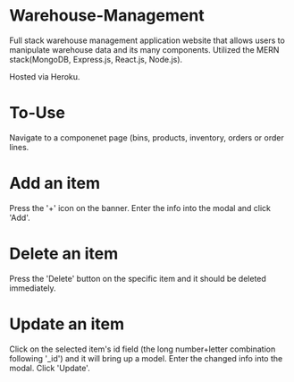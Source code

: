 # Warehouse-Management
Full stack warehouse management application website that allows users to manipulate warehouse data and its many components. Utilized the MERN stack(MongoDB, Express.js, React.js, Node.js). 

Hosted via Heroku. 

# To-Use
Navigate to a componenet page (bins, products, inventory, orders or order lines. 

# Add an item
Press the '+' icon on the banner. 
Enter the info into the modal and click 'Add'. 

# Delete an item
Press the 'Delete' button on the specific item and it should be deleted immediately.

# Update an item
Click on the selected item's id field (the long number+letter combination following '_id') and it will bring up a model. 
Enter the changed info into the modal. 
Click 'Update'.
